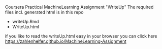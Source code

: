 Coursera Practical MachineLearning Assignment "WriteUp"
The required files incl. generated html is in this repo
- writeUp.Rmd
- WriteUp.html

if you like to read the writeUp.html easy in your browser you can click here
https://zahlenhelfer.github.io/MachineLearning-Assignment
